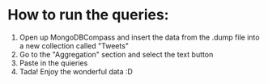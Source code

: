 # How to run the queries:
1. Open up MongoDBCompass and insert the data from the .dump file into a new collection called "Tweets"
2. Go to the "Aggregation" section and select the text button
3. Paste in the quieries
4. Tada! Enjoy the wonderful data :D